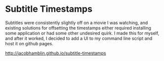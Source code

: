 # Subtitle Timestamps

Subtitles were consistently slightly off on a movie I was watching, and existing solutions for offsetting the timestamps either required installing some application or had some other undesired quirk. I made this for myself, and after it worked, I decided to add a UI to my command line script and host it on github pages.

http://jacobhamblin.github.io/subtitle-timestamps
